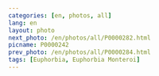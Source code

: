 ```yaml
---
categories: [en, photos, all]
lang: en
layout: photo
next_photo: /en/photos/all/P0000282.html
picname: P0000242
prev_photo: /en/photos/all/P0000284.html
tags: [Euphorbia, Euphorbia Monteroi]
---
```

